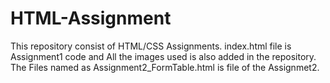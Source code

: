 # HTML-Assignment
This repository consist of HTML/CSS Assignments.
index.html file is Assignment1 code and All the images used is also added in the repository.
The Files named as Assignment2_FormTable.html is file of the Assignmet2.
